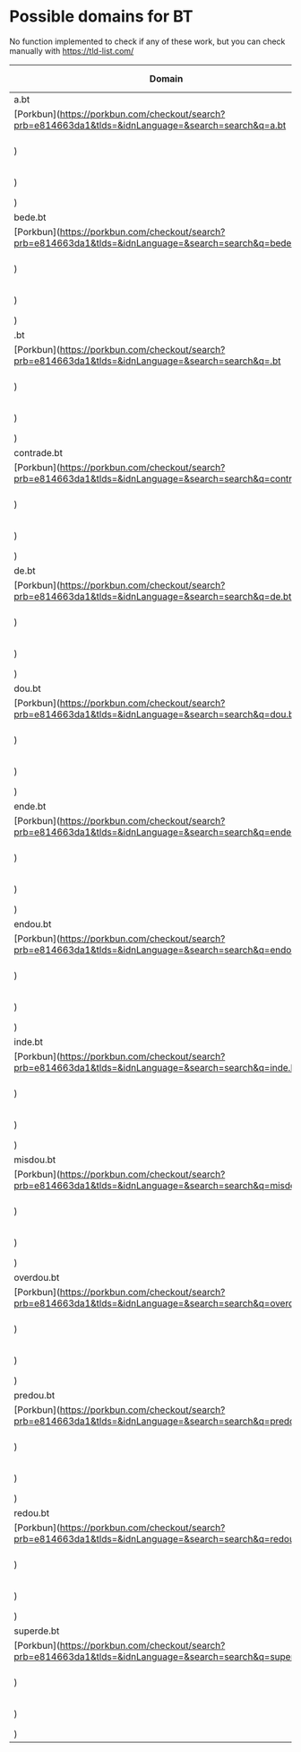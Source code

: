 # Possible domains for BT

No function implemented to check if any of these work, but you can check manually with https://tld-list.com/

| Domain | Porkbun | NameCheap | Google Domains |
|---|---|---|---|
| a.bt | [Porkbun](https://porkbun.com/checkout/search?prb=e814663da1&tlds=&idnLanguage=&search=search&q=a.bt) | [Namecheap](https://www.namecheap.com/domains/registration/results/?domain=a.bt) | [Google](https://domains.google.com/registrar/search?searchTerm=a.bt) |
| bede.bt | [Porkbun](https://porkbun.com/checkout/search?prb=e814663da1&tlds=&idnLanguage=&search=search&q=bede.bt) | [Namecheap](https://www.namecheap.com/domains/registration/results/?domain=bede.bt) | [Google](https://domains.google.com/registrar/search?searchTerm=bede.bt) |
| .bt | [Porkbun](https://porkbun.com/checkout/search?prb=e814663da1&tlds=&idnLanguage=&search=search&q=.bt) | [Namecheap](https://www.namecheap.com/domains/registration/results/?domain=.bt) | [Google](https://domains.google.com/registrar/search?searchTerm=.bt) |
| contrade.bt | [Porkbun](https://porkbun.com/checkout/search?prb=e814663da1&tlds=&idnLanguage=&search=search&q=contrade.bt) | [Namecheap](https://www.namecheap.com/domains/registration/results/?domain=contrade.bt) | [Google](https://domains.google.com/registrar/search?searchTerm=contrade.bt) |
| de.bt | [Porkbun](https://porkbun.com/checkout/search?prb=e814663da1&tlds=&idnLanguage=&search=search&q=de.bt) | [Namecheap](https://www.namecheap.com/domains/registration/results/?domain=de.bt) | [Google](https://domains.google.com/registrar/search?searchTerm=de.bt) |
| dou.bt | [Porkbun](https://porkbun.com/checkout/search?prb=e814663da1&tlds=&idnLanguage=&search=search&q=dou.bt) | [Namecheap](https://www.namecheap.com/domains/registration/results/?domain=dou.bt) | [Google](https://domains.google.com/registrar/search?searchTerm=dou.bt) |
| ende.bt | [Porkbun](https://porkbun.com/checkout/search?prb=e814663da1&tlds=&idnLanguage=&search=search&q=ende.bt) | [Namecheap](https://www.namecheap.com/domains/registration/results/?domain=ende.bt) | [Google](https://domains.google.com/registrar/search?searchTerm=ende.bt) |
| endou.bt | [Porkbun](https://porkbun.com/checkout/search?prb=e814663da1&tlds=&idnLanguage=&search=search&q=endou.bt) | [Namecheap](https://www.namecheap.com/domains/registration/results/?domain=endou.bt) | [Google](https://domains.google.com/registrar/search?searchTerm=endou.bt) |
| inde.bt | [Porkbun](https://porkbun.com/checkout/search?prb=e814663da1&tlds=&idnLanguage=&search=search&q=inde.bt) | [Namecheap](https://www.namecheap.com/domains/registration/results/?domain=inde.bt) | [Google](https://domains.google.com/registrar/search?searchTerm=inde.bt) |
| misdou.bt | [Porkbun](https://porkbun.com/checkout/search?prb=e814663da1&tlds=&idnLanguage=&search=search&q=misdou.bt) | [Namecheap](https://www.namecheap.com/domains/registration/results/?domain=misdou.bt) | [Google](https://domains.google.com/registrar/search?searchTerm=misdou.bt) |
| overdou.bt | [Porkbun](https://porkbun.com/checkout/search?prb=e814663da1&tlds=&idnLanguage=&search=search&q=overdou.bt) | [Namecheap](https://www.namecheap.com/domains/registration/results/?domain=overdou.bt) | [Google](https://domains.google.com/registrar/search?searchTerm=overdou.bt) |
| predou.bt | [Porkbun](https://porkbun.com/checkout/search?prb=e814663da1&tlds=&idnLanguage=&search=search&q=predou.bt) | [Namecheap](https://www.namecheap.com/domains/registration/results/?domain=predou.bt) | [Google](https://domains.google.com/registrar/search?searchTerm=predou.bt) |
| redou.bt | [Porkbun](https://porkbun.com/checkout/search?prb=e814663da1&tlds=&idnLanguage=&search=search&q=redou.bt) | [Namecheap](https://www.namecheap.com/domains/registration/results/?domain=redou.bt) | [Google](https://domains.google.com/registrar/search?searchTerm=redou.bt) |
| superde.bt | [Porkbun](https://porkbun.com/checkout/search?prb=e814663da1&tlds=&idnLanguage=&search=search&q=superde.bt) | [Namecheap](https://www.namecheap.com/domains/registration/results/?domain=superde.bt) | [Google](https://domains.google.com/registrar/search?searchTerm=superde.bt) |
